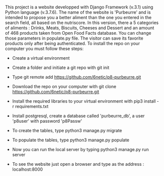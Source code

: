 This project is a website developped with Django Framework (v.3.1) using Python language (v.3.7.6).
The name of the website is 'Purbeurre' and is intended to propose you a better aliment than the one you entered in the search field, all based on the nutriscore.
In this version, there a 5 categories of aliments : Drinks, Meats, Biscuits, Cheeses and Dessert and an amount of 468 products taken from Open Food Facts database.
You can change those parameters in populate.py file.
The visitor can save its favorite products only after being authenticated.
To install the repo on your computer you must follow these steps:
- Create a virtual environment
- Create a folder and initiate a git repo with git init
- Type git remote add https://github.com/6netic/p8-purbeurre.git
- Download the repo on your computer with git clone https://github.com/6netic/p8-purbeurre.git
- Install the required libraries to your virtual environment with pip3 install -r requirements.txt
- Install postgresql, create a database called 'purbeurre_db', a user 'p8user' with password 'p8Passw'
- To create the tables, type python3 manage.py migrate
- To populate the tables, type python3 manage.py populate

- Now you can run the local server by typing python3 manage.py run server
- To see the website just open a browser and type as the address : localhost:8000

